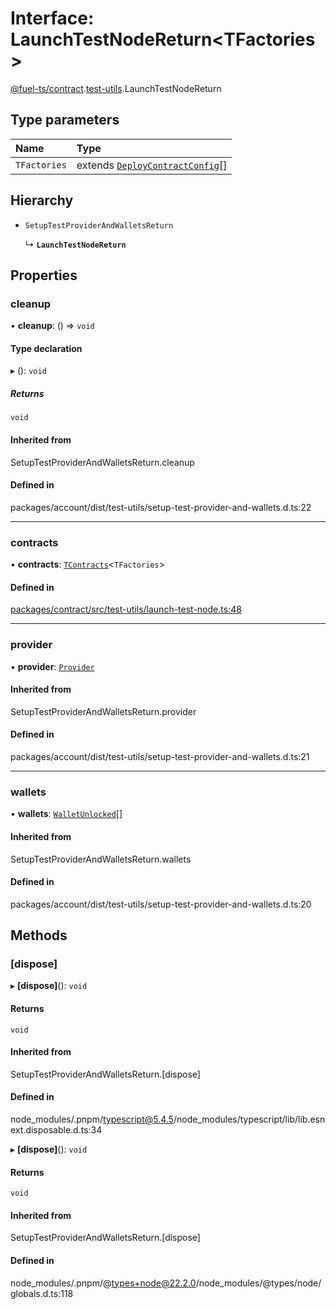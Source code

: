 # Interface: LaunchTestNodeReturn&lt;TFactories\>

[@fuel-ts/contract](/api/Contract/index.md).[test-utils](/api/Contract/test-utils-index.md).LaunchTestNodeReturn

## Type parameters

| Name | Type |
| :------ | :------ |
| `TFactories` | extends [`DeployContractConfig`](/api/Contract/DeployContractConfig.md)[] |

## Hierarchy

- `SetupTestProviderAndWalletsReturn`

  ↳ **`LaunchTestNodeReturn`**

## Properties

### cleanup

• **cleanup**: () => `void`

#### Type declaration

▸ (): `void`

##### Returns

`void`

#### Inherited from

SetupTestProviderAndWalletsReturn.cleanup

#### Defined in

packages/account/dist/test-utils/setup-test-provider-and-wallets.d.ts:22

___

### contracts

• **contracts**: [`TContracts`](/api/Contract/test-utils-index.md#tcontracts)&lt;`TFactories`\>

#### Defined in

[packages/contract/src/test-utils/launch-test-node.ts:48](https://github.com/FuelLabs/fuels-ts/blob/445f0f888f28026e859fb676e7a803be367fd58d/packages/contract/src/test-utils/launch-test-node.ts#L48)

___

### provider

• **provider**: [`Provider`](/api/Account/Provider.md)

#### Inherited from

SetupTestProviderAndWalletsReturn.provider

#### Defined in

packages/account/dist/test-utils/setup-test-provider-and-wallets.d.ts:21

___

### wallets

• **wallets**: [`WalletUnlocked`](/api/Account/WalletUnlocked.md)[]

#### Inherited from

SetupTestProviderAndWalletsReturn.wallets

#### Defined in

packages/account/dist/test-utils/setup-test-provider-and-wallets.d.ts:20

## Methods

### [dispose]

▸ **[dispose]**(): `void`

#### Returns

`void`

#### Inherited from

SetupTestProviderAndWalletsReturn.[dispose]

#### Defined in

node_modules/.pnpm/typescript@5.4.5/node_modules/typescript/lib/lib.esnext.disposable.d.ts:34

▸ **[dispose]**(): `void`

#### Returns

`void`

#### Inherited from

SetupTestProviderAndWalletsReturn.[dispose]

#### Defined in

node_modules/.pnpm/@types+node@22.2.0/node_modules/@types/node/globals.d.ts:118
